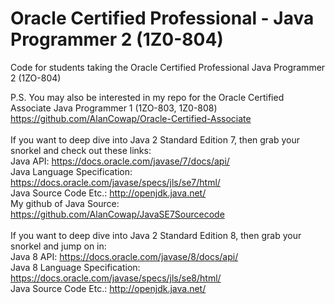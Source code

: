 # Oracle Certified Professional - Java Programmer 2 (1Z0-804)
Code for students taking the Oracle Certified Professional Java Programmer 2 (1ZO-804)

P.S. You may also be interested in my repo for the Oracle Certified Associate Java Programmer 1 (1ZO-803, 1Z0-808) 
https://github.com/AlanCowap/Oracle-Certified-Associate <br>
 <br>
If you want to deep dive into Java 2 Standard Edition 7, then grab your snorkel and check out these links: <br>
Java API:                     https://docs.oracle.com/javase/7/docs/api/ <br>
Java Language Specification:  https://docs.oracle.com/javase/specs/jls/se7/html/ <br>
Java Source Code Etc.:        http://openjdk.java.net/ <br>
My github of Java Source:     https://github.com/AlanCowap/JavaSE7Sourcecode <br>
 <br>
If you want to deep dive into Java 2 Standard Edition 8, then grab your snorkel and jump on in: <br>
Java 8 API: https://docs.oracle.com/javase/8/docs/api/  <br>
Java 8 Language Specification: https://docs.oracle.com/javase/specs/jls/se8/html/  <br>
Java Source Code Etc.: http://openjdk.java.net/  <br>
<br>
